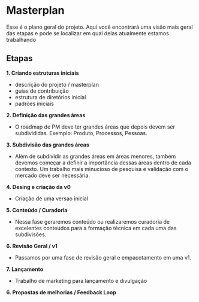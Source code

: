 # Masterplan
Esse é o plano geral do projeto. Aqui você encontrará uma visão mais geral das etapas e pode se localizar em qual delas atualmente estamos trabalhando

## Etapas
**1. Criando estruturas iniciais**
- descrição do projeto / masterplan
- guias de contribuição
- estrutura de diretórios inicial
- padrões iniciais

**2. Definição das grandes áreas**
- O roadmap de PM deve ter grandes áreas que depois devem ser subdivididas. Exemplo: Produto, Processos, Pessoas. 

**3. Subdivisão das grandes áreas**
- Além de subdividir as grandes áreas em áreas menores, também devemos começar a definir a importância dessas áreas dentro de cada contexto. Um trabalho mais minucioso de pesquisa e validação com o mercado deve ser necessária.

**4. Desing e criação da v0**
- Criação de uma versao inicial

**5. Conteúdo / Curadoria**
- Nessa fase geraremos conteúdo ou realizaremos curadoria de excelentes conteúdos para a formação técnica em cada uma das subdivisões.

**6. Revisão Geral / v1**
- Passamos por uma fase de revisão geral e empacotamento em uma v1. 

**7. Lançamento**
- Trabalho de marketing para lançamento e divulgação

**6. Propostas de melhorias / Feedback Loop**
